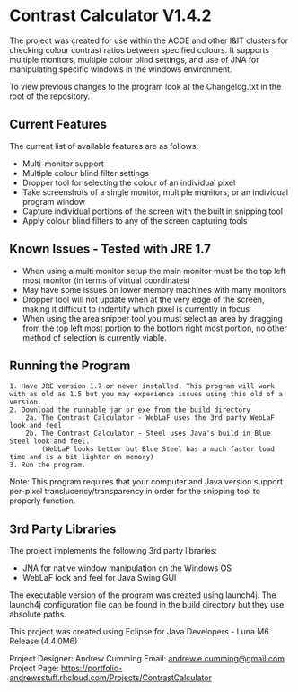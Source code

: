 Contrast Calculator V1.4.2
=====

The project was created for use within the ACOE and other I&IT clusters for checking colour contrast ratios between specified colours. It supports multiple monitors, multiple colour blind settings, and use of JNA for manipulating specific windows in the windows environment.

To view previous changes to the program look at the Changelog.txt in the root of the repository.

Current Features
---
The current list of available features are as follows:
* Multi-monitor support
* Multiple colour blind filter settings
* Dropper tool for selecting the colour of an individual pixel
* Take screenshots of a single monitor, multiple monitors, or an individual program window
* Capture individual portions of the screen with the built in snipping tool
* Apply colour blind filters to any of the screen capturing tools

Known Issues - Tested with JRE 1.7
---
* When using a multi monitor setup the main monitor must be the top left most monitor (in terms of virtual coordinates)
* May have some issues on lower memory machines with many monitors
* Dropper tool will not update when at the very edge of the screen, making it difficult to indentify which pixel is currently in focus
* When using the area snipper tool you must select an area by dragging from the top left most portion to the bottom right most portion, no other method of selection is currently viable.

Running the Program
---

```
1. Have JRE version 1.7 or newer installed. This program will work with as old as 1.5 but you may experience issues using this old of a version.
2. Download the runnable jar or exe from the build directory
	2a. The Contrast Calculator - WebLaF uses the 3rd party WebLaF look and feel
	2b. The Contrast Calculator - Steel uses Java's build in Blue Steel look and feel.
		(WebLaF looks better but Blue Steel has a much faster load time and is a bit lighter on memory)
3. Run the program.
```

Note: This program requires that your computer and Java version support per-pixel translucency/transparency in order for the snipping tool to properly function.

3rd Party Libraries
---

The project implements the following 3rd party libraries:

* JNA for native window manipulation on the Windows OS
* WebLaF look and feel for Java Swing GUI

The executable version of the program was created using launch4j. The launch4j configuration file can be found in the build directory but they use absolute paths.

This project was created using Eclipse for Java Developers - Luna M6 Release (4.4.0M6)

Project Designer: Andrew Cumming
Email: andrew.e.cumming@gmail.com
Project Page: https://portfolio-andrewsstuff.rhcloud.com/Projects/ContrastCalculator